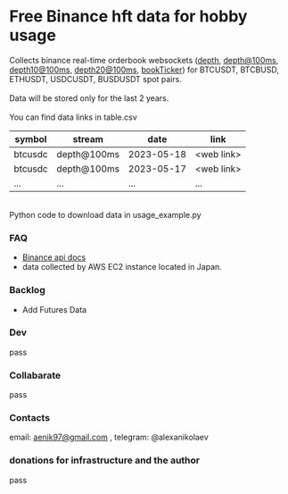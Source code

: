 # Free Binance hft data for hobby usage

Сollects binance real-time orderbook websockets ([depth](https://binance-docs.github.io/apidocs/spot/en/#partial-book-depth-streams),
[depth@100ms](https://binance-docs.github.io/apidocs/spot/en/#partial-book-depth-streams),
[depth10@100ms](https://binance-docs.github.io/apidocs/spot/en/#individual-symbol-book-ticker-streams),
[depth20@100ms](https://binance-docs.github.io/apidocs/spot/en/#individual-symbol-book-ticker-streams),
[bookTicker](https://binance-docs.github.io/apidocs/spot/en/#individual-symbol-book-ticker-streams))
for BTCUSDT, BTCBUSD, ETHUSDT, USDCUSDT, BUSDUSDT spot pairs.
<br>
<br>
Data will be stored only for the last 2 years.
<br>
<br>
You can find data links in table.csv

| symbol  | stream      | date       | link        |
|---------|-------------|------------|-------------|
| btcusdc | depth@100ms | 2023-05-18 | \<web link> |
| btcusdc | depth@100ms | 2023-05-17 | \<web link> |
| ...     | ...         | ...        | ...         |

<br>
Python code to download data in usage_example.py


### FAQ
* [Binance api docs](https://binance-docs.github.io/apidocs/)
* data collected by AWS EC2 instance located in Japan.

### Backlog
* Add Futures Data


### Dev
pass

### Collabarate
pass

### Contacts
email: aenik97@gmail.com , telegram: @alexanikolaev

### donations for infrastructure and the author
pass


